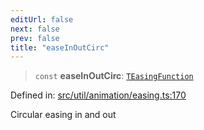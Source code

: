 ```yaml
---
editUrl: false
next: false
prev: false
title: "easeInOutCirc"
---
```


> `const` **easeInOutCirc**: [`TEasingFunction`](/api/fabric/namespaces/util/type-aliases/teasingfunction/)

Defined in: [src/util/animation/easing.ts:170](https://github.com/fabricjs/fabric.js/blob/e114448a1bce9b68a3e1bba337bc0c83a35c1aa5/src/util/animation/easing.ts#L170)

Circular easing in and out
